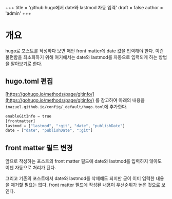 +++
title = 'github hugo에서 date와 lastmod 자동 입력'
draft = false
author = 'admin'
+++

# 개요

hugo로 포스트를 작성하다 보면 매번 front matter에 date 값을 입력해야 한다. 이런 불편함을 최소화하기 위해 여기에서는 date와 lastmod를 자동으로 입력되게 하는 방법을 알아보기로 한다.

## hugo.toml 편집

[https://gohugo.io/methods/page/gitinfo/](https://gohugo.io/methods/page/gitinfo/) 를 참고하여 아래의 내용을 ```inazuel.github.io/config/_default/hugo.toml```에 추가한다.


```python
enableGitInfo = true
[frontmatter]
lastmod = ["lastmod", ":git", "date", "publishDate"]
date = ["date", "publishDate", ":git"]
```

## front matter 필드 변경



 앞으로 작성하는 포스트의 front matter 필드에 date와 lastmod를 입력하지 않아도 이젠 자동으로 처리가 된다.

 그리고 기존의 포스트에서 date와 lastmod를 삭제해도 되지만 굳이 이미 입력한 내용을 제거할 필요는 없다. front matter 필드에 작성된 내용이 우선순위가 높은 것으로 보인다.
